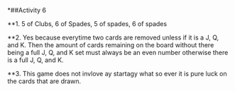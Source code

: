 *##Activity 6

**1. 5 of Clubs, 6 of Spades, 5 of spades, 6 of spades

**2. Yes because everytime two cards are removed unless if it is a J, Q, and K. Then the amount of cards remaining on the board without there being a full J, Q, and K set must always be an even number otherwise there is a full J, Q, and K.

**3. This game does not invlove ay startagy what so ever it is pure luck on the cards that are drawn. 